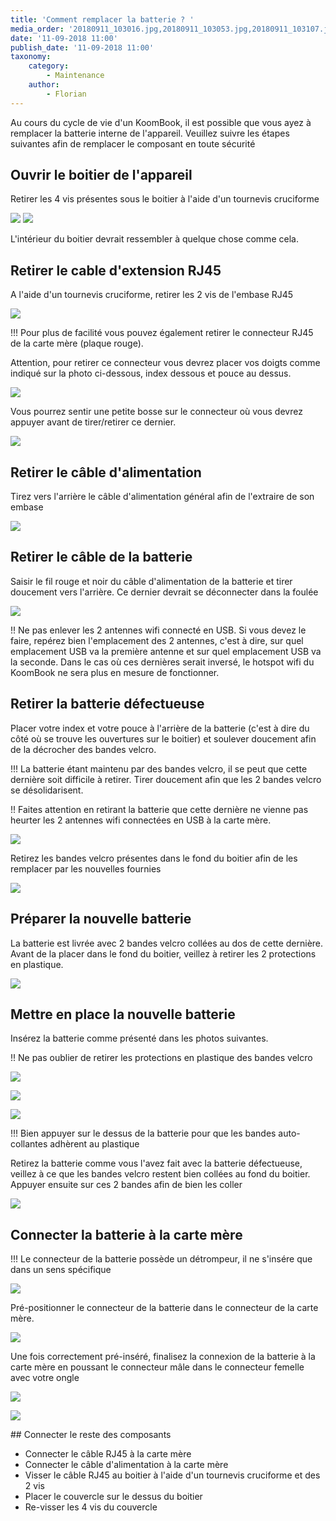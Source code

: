 ```yaml
---
title: 'Comment remplacer la batterie ? '
media_order: '20180911_103016.jpg,20180911_103053.jpg,20180911_103107.jpg,20180911_103203.jpg,20180911_103215.jpg,20180911_103236.jpg,20180911_103304.jpg,20180911_103352.jpg,20180911_103409.jpg,20180911_103422.jpg,20180911_104243.jpg,20180911_105418.jpg,20180911_105817.jpg,20180911_105819.jpg,20180911_105825.jpg,20180911_135736.jpg,20180911_141151.jpg,serveimage.jpeg'
date: '11-09-2018 11:00'
publish_date: '11-09-2018 11:00'
taxonomy:
    category:
        - Maintenance
    author:
        - Florian
---
```


Au cours du cycle de vie d'un KoomBook, il est possible que vous ayez à remplacer la batterie interne de l'appareil. Veuillez suivre les étapes suivantes afin de remplacer le composant en toute sécurité

## Ouvrir le boitier de l'appareil

Retirer les 4 vis présentes sous le boitier à l'aide d'un tournevis cruciforme

![](20180911_103016.jpg?cropResize=600)
![](20180911_103053.jpg?cropResize=600)

L'intérieur du boitier devrait ressembler à quelque chose comme cela.

## Retirer le cable d'extension RJ45

A l'aide d'un tournevis cruciforme, retirer les 2 vis de l'embase RJ45

![](20180911_103107.jpg?cropResize=600)

!!! Pour plus de facilité vous pouvez également retirer le connecteur RJ45 de la carte mère (plaque rouge).

Attention, pour retirer ce connecteur vous devrez placer vos doigts comme indiqué sur la photo ci-dessous, index dessous et pouce au dessus.

![](20180911_104243.jpg?cropResize=600)

Vous pourrez sentir une petite bosse sur le connecteur où vous devrez appuyer avant de tirer/retirer ce dernier. 

![](serveimage.jpeg?cropResize=300)



## Retirer le câble d'alimentation 

Tirez vers l'arrière le câble d'alimentation général afin de l'extraire de son embase 

![](20180911_103203.jpg?cropResize=600)



## Retirer le câble de la batterie 

Saisir le fil rouge et noir du câble d'alimentation de la batterie et tirer doucement vers l'arrière. Ce dernier devrait se déconnecter dans la foulée

![](20180911_103215.jpg?cropResize=600)

!! Ne pas enlever les 2 antennes wifi connecté en USB. Si vous devez le faire, repérez bien l'emplacement des 2 antennes, c'est à dire, sur quel emplacement USB va la première antenne et sur quel emplacement USB va la seconde. Dans le cas où ces dernières serait inversé, le hotspot wifi du KoomBook ne sera plus en mesure de fonctionner.

## Retirer la batterie défectueuse 

Placer votre index et votre pouce à l'arrière de la batterie (c'est à dire du côté où se trouve les ouvertures sur le boitier) et soulever doucement afin de la décrocher des bandes velcro.

!!! La batterie étant maintenu par des bandes velcro, il se peut que cette dernière soit difficile à retirer. Tirer doucement afin que les 2 bandes velcro se désolidarisent.


!! Faites attention en retirant la batterie que cette dernière ne vienne pas heurter les 2 antennes wifi connectées en USB à la carte mère.

![](20180911_103236.jpg?cropResize=600)



Retirez les bandes velcro présentes dans le fond du boitier afin de les remplacer par les nouvelles fournies

![](20180911_103304.jpg?cropResize=600)



## Préparer la nouvelle batterie 

La batterie est livrée avec 2 bandes velcro collées au dos de cette dernière. Avant de la placer dans le fond du boitier, veillez à retirer les 2 protections en plastique.

![](20180911_105418.jpg?cropResize=600)



## Mettre en place la nouvelle batterie

Insérez la batterie comme présenté dans les photos suivantes.

!! Ne pas oublier de retirer les protections en plastique des bandes velcro

![](20180911_105817.jpg?cropResize=600)

![](20180911_105819.jpg?cropResize=600)

![](20180911_105825.jpg?cropResize=600)

!!! Bien appuyer sur le dessus de la batterie pour que les bandes auto-collantes adhèrent au plastique

Retirez la batterie comme vous l'avez fait avec la batterie défectueuse, veillez à ce que les bandes velcro restent bien collées au fond du boitier. Appuyer ensuite sur ces 2 bandes afin de bien les coller

![](20180911_135736.jpg?cropResize=600)

## Connecter la batterie à la carte mère

!!! Le connecteur de la batterie possède un détrompeur, il ne s'insére que dans un sens spécifique

![](20180911_141151.jpg?cropResize=600)

Pré-positionner le connecteur de la batterie dans le connecteur de la carte mère.

![](20180911_103352.jpg?cropResize=600)

Une fois correctement pré-inséré, finalisez la connexion de la batterie à la carte mère en poussant le connecteur mâle dans le connecteur femelle avec votre ongle

![](20180911_103409.jpg?cropResize=600)

![](20180911_103422.jpg?cropResize=600)



## Connecter le reste des composants

* Connecter le câble RJ45 à la carte mère
* Connecter le câble d'alimentation à la carte mère
* Visser le câble RJ45 au boitier à l'aide d'un tournevis cruciforme et des 2 vis
* Placer le couvercle sur le dessus du boitier
* Re-visser les 4 vis du couvercle